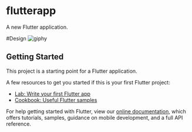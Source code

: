 # flutterapp

A new Flutter application.

#Design
![giphy](https://user-images.githubusercontent.com/60022292/77373764-c14cf680-6d71-11ea-97db-c44cbf10d820.gif)


## Getting Started

This project is a starting point for a Flutter application.

A few resources to get you started if this is your first Flutter project:

- [Lab: Write your first Flutter app](https://flutter.dev/docs/get-started/codelab)
- [Cookbook: Useful Flutter samples](https://flutter.dev/docs/cookbook)

For help getting started with Flutter, view our
[online documentation](https://flutter.dev/docs), which offers tutorials,
samples, guidance on mobile development, and a full API reference.
